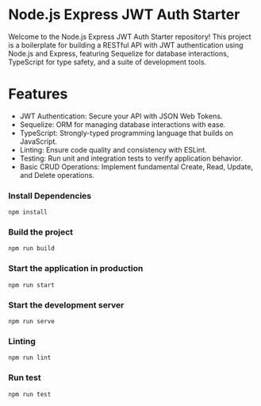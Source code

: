 # Node.js Express JWT Auth Starter

Welcome to the Node.js Express JWT Auth Starter repository! This project is a boilerplate
for building a RESTful API with JWT authentication using Node.js and Express, featuring 
Sequelize for database interactions, TypeScript for type safety, and a suite of development tools.

# Features
* JWT Authentication: Secure your API with JSON Web Tokens.
* Sequelize: ORM for managing database interactions with ease.
* TypeScript: Strongly-typed programming language that builds on JavaScript.
* Linting: Ensure code quality and consistency with ESLint.
* Testing: Run unit and integration tests to verify application behavior.
* Basic CRUD Operations: Implement fundamental Create, Read, Update, and Delete operations.

### Install Dependencies

    npm install

### Build the project

    npm run build

### Start the application in production

    npm run start

### Start the development server

    npm run serve

### Linting

    npm run lint

### Run test

    npm run test
